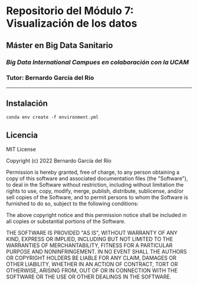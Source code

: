 # Repositorio del Módulo 7: Visualización de los datos
## Máster en Big Data Sanitario
### _Big Data International Campues en colaboración con la UCAM_
### Tutor: Bernardo García del Río
_____

## Instalación

`````
conda env create -f environment.yml
`````

## Licencia

MIT License

Copyright (c) 2022 Bernardo García del Río

Permission is hereby granted, free of charge, to any person obtaining a copy
of this software and associated documentation files (the "Software"), to deal
in the Software without restriction, including without limitation the rights
to use, copy, modify, merge, publish, distribute, sublicense, and/or sell
copies of the Software, and to permit persons to whom the Software is
furnished to do so, subject to the following conditions:

The above copyright notice and this permission notice shall be included in all
copies or substantial portions of the Software.

THE SOFTWARE IS PROVIDED "AS IS", WITHOUT WARRANTY OF ANY KIND, EXPRESS OR
IMPLIED, INCLUDING BUT NOT LIMITED TO THE WARRANTIES OF MERCHANTABILITY,
FITNESS FOR A PARTICULAR PURPOSE AND NONINFRINGEMENT. IN NO EVENT SHALL THE
AUTHORS OR COPYRIGHT HOLDERS BE LIABLE FOR ANY CLAIM, DAMAGES OR OTHER
LIABILITY, WHETHER IN AN ACTION OF CONTRACT, TORT OR OTHERWISE, ARISING FROM,
OUT OF OR IN CONNECTION WITH THE SOFTWARE OR THE USE OR OTHER DEALINGS IN THE
SOFTWARE.
